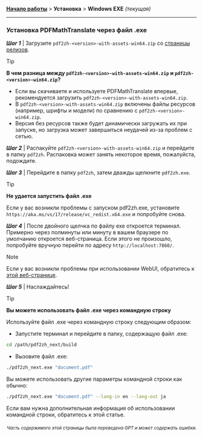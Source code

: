 [**Начало работы**](./getting-started.md) > **Установка** > **Windows EXE** _(текущая)_

---

### Установка PDFMathTranslate через файл .exe

***Шаг 1*** | Загрузите `pdf2zh-<version>-with-assets-win64.zip` со [страницы релизов](https://github.com/PDFMathTranslate/PDFMathTranslate-next/releases).

> [!TIP]
> **В чем разница между `pdf2zh-<version>-with-assets-win64.zip` и `pdf2zh-<version>-win64.zip`?**
>
> - Если вы скачиваете и используете PDFMathTranslate впервые, рекомендуется загрузить `pdf2zh-<version>-with-assets-win64.zip`.
> - В `pdf2zh-<version>-with-assets-win64.zip` включены файлы ресурсов (например, шрифты и модели) по сравнению с `pdf2zh-<version>-win64.zip`.
> - Версия без ресурсов также будет динамически загружать их при запуске, но загрузка может завершиться неудачей из-за проблем с сетью.

***Шаг 2*** | Распакуйте `pdf2zh-<version>-with-assets-win64.zip` и перейдите в папку `pdf2zh`. Распаковка может занять некоторое время, пожалуйста, подождите.

***Шаг 3*** | Перейдите в папку `pdf2zh`, затем дважды щелкните `pdf2zh.exe`.

> [!TIP]
> **Не удается запустить файл .exe**
>
> Если у вас возникли проблемы с запуском pdf2zh.exe, установите `https://aka.ms/vs/17/release/vc_redist.x64.exe` и попробуйте снова.

***Шаг 4*** | После двойного щелчка по файлу exe откроется терминал. Примерно через полминуты или минуту в вашем браузере по умолчанию откроется веб-страница. Если этого не произошло, попробуйте вручную перейти по адресу `http://localhost:7860/`.

> [!NOTE]
>
> Если у вас возникли проблемы при использовании WebUI, обратитесь к [этой веб-странице](./USAGE_webui.md).

***Шаг 5*** | Наслаждайтесь!

> [!TIP]
> **Вы можете использовать файл .exe через командную строку**
>
> Используйте файл .exe через командную строку следующим образом:
>
> - Запустите терминал и перейдите в папку, содержащую файл .exe:
>
> ```bash
> cd /path/pdf2zh_next/build
> ```
>
> - Вызовите файл .exe:
>
> ```bash
> ./pdf2zh_next.exe "document.pdf"
> ```
>
> Вы можете использовать другие параметры командной строки как обычно:
>
> ```bash
> ./pdf2zh_next.exe "document.pdf" --lang-in en --lang-out ja
> ```
>
> Если вам нужна дополнительная информация об использовании командной строки, обратитесь к этой статье.

<div align="right"> 
<h6><small>Часть содержимого этой страницы была переведена GPT и может содержать ошибки.</small></h6>